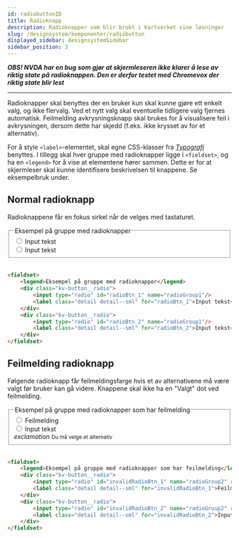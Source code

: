 ```yaml
---
id: radiobuttonID
title: Radioknapp
description: Radioknapper som blir brukt i Kartverket sine løsninger
slug: /designsystem/komponenter/radiobutton
displayed_sidebar: designsystemSidebar
sidebar_position: 3
---
```


***OBS! NVDA har en bug som gjør at skjermleseren ikke klarer å lese av riktig state på radioknappen. Den er derfor
testet med Chromevox der riktig state blir lest***

***

Radioknapper skal benyttes der en bruker kun skal kunne gjøre ett enkelt valg, og ikke flervalg. Ved et nytt valg skal
eventuelle tidligere valg fjernes automatisk. Feilmelding avkrysningsknapp skal brukes for å visualisere feil i
avkrysningen, dersom dette har skjedd (f.eks. ikke krysset av for et alternativ).

For å style <code><label\></code>-elementet, skal egne CSS-klasser fra
[_Typografi_](../designTokens/typography.mdx#label)
benyttes. I tillegg skal hver gruppe med radioknapper ligge i <code><fieldset\></code>, og ha en <code><legend\></code>
for å vise at elementene hører sammen. Dette er for at skjermleser skal kunne identifisere beskrivelsen til knappene. Se
eksempelbruk under.

## Normal radioknapp

Radioknappene får en fokus sirkel når de velges med tastaturet.

<fieldset>
    <legend>Eksempel på gruppe med radioknapper</legend>
    <div class="kv-button__radio">
        <input type="radio" id="radioBtn_1" name="radioGroup1"/>
        <label class="detail detail--sml" for="radioBtn_1">Input tekst</label>
    </div>
    <div class="kv-button__radio">
        <input type="radio" id="radioBtn_2" name="radioGroup1"/>
        <label class="detail detail--sml" for="radioBtn_2">Input tekst</label>
    </div>
</fieldset>

<br/>

```markdown
<fieldset>
    <legend>Eksempel på gruppe med radioknapper</legend>
    <div class="kv-button__radio">
        <input type="radio" id="radioBtn_1" name="radioGroup1"/>
        <label class="detail detail--sml" for="radioBtn_1">Input tekst</label>
    </div>
    <div class="kv-button__radio">
        <input type="radio" id="radioBtn_2" name="radioGroup1"/>
        <label class="detail detail--sml" for="radioBtn_2">Input tekst</label>
    </div>
</fieldset>
```

## Feilmelding radioknapp

Følgende radioknapp får feilmeldingsfarge hvis et av alternativene må være valgt før bruker kan gå videre. Knappene skal
ikke ha en "Valgt" dot ved feilmelding.

<fieldset>
    <legend>Eksempel på gruppe med radioknapper som har feilmelding</legend>
    <div class="kv-button__radio">
        <input type="radio" id="invalidRadioBtn_1" name="radioGroup2" required/>
        <label class="detail detail--sml" for="invalidRadioBtn_1">Feilmelding</label>
    </div>
    <div class="kv-button__radio">
        <input type="radio" id="invalidRadioBtn_2" name="radioGroup2" required/>
        <label class="detail detail--sml" for="invalidRadioBtn_2">Input tekst</label>
    </div>
    <div class="error__box">
        <i class="material-symbols-outlined">exclamation</i>
            <small>Du må velge et alternativ</small>      
    </div>
</fieldset>
<br/>

```markdown
<fieldset>
    <legend>Eksempel på gruppe med radioknapper som har feilmelding</legend>
    <div class="kv-button__radio">
        <input type="radio" id="invalidRadioBtn_1" name="radioGroup2" required/>
        <label class="detail detail--sml" for="invalidRadioBtn_1">Feilmelding</label>
    </div>
    <div class="kv-button__radio">
        <input type="radio" id="invalidRadioBtn_2" name="radioGroup2" required/>
        <label class="detail detail--sml" for="invalidRadioBtn_2">Input tekst</label>
    </div>
</fieldset>
```